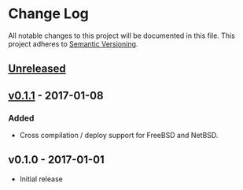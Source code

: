 # Change Log

All notable changes to this project will be documented in this file.
This project adheres to [Semantic Versioning](http://semver.org/).

## [Unreleased]

## [v0.1.1] - 2017-01-08

### Added

- Cross compilation / deploy support for FreeBSD and NetBSD.

## v0.1.0 - 2017-01-01

- Initial release

[Unreleased]: https://github.com/japaric/trust/compare/v0.1.1...HEAD
[v0.1.1]: https://github.com/japaric/trust/compare/v0.1.0...v0.1.1
